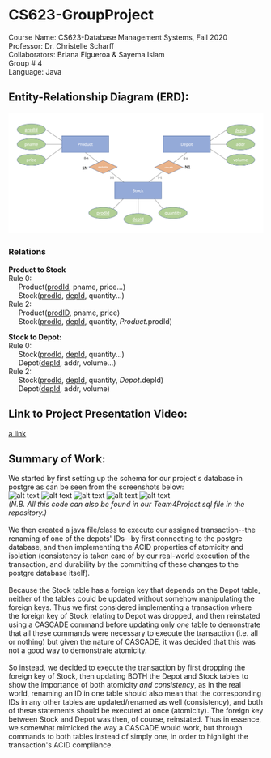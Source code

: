 # CS623-GroupProject
Course Name: CS623-Database Management Systems, Fall 2020
<br/>
Professor: Dr. Christelle Scharff
<br/>
Collaborators: Briana Figueroa & Sayema Islam
<br/>
Group # 4
<br/>
Language: Java
<br/>

## Entity-Relationship Diagram (ERD):
![alt text](https://github.com/saye2427/CS623-GroupProject/blob/main/Project_ERD.png?raw=true)
<br/>

### Relations
**Product to Stock**
<br/>
Rule 0:
<br/>&nbsp;&nbsp;&nbsp;&nbsp;&nbsp;Product(<ins>prodId</ins>, pname, price...)
<br/>&nbsp;&nbsp;&nbsp;&nbsp;&nbsp;Stock(<ins>prodId</ins>, <ins>depId</ins>, quantity...)
<br/>
Rule 2:
<br/>&nbsp;&nbsp;&nbsp;&nbsp;&nbsp;Product(<ins>prodID</ins>, pname, price)
<br/>&nbsp;&nbsp;&nbsp;&nbsp;&nbsp;Stock(<ins>prodId</ins>, <ins>depId</ins>, quantity, <em>Product</em>.prodId)
<br/>

**Stock to Depot:**
<br/>
Rule 0:
<br/>&nbsp;&nbsp;&nbsp;&nbsp;&nbsp;Stock(<ins>prodId</ins>, <ins>depId</ins>, quantity...)
<br/>&nbsp;&nbsp;&nbsp;&nbsp;&nbsp;Depot(<ins>depId</ins>, addr, volume...)
<br/>
Rule 2:
<br/>&nbsp;&nbsp;&nbsp;&nbsp;&nbsp;Stock(<ins>prodId</ins>, <ins>depId</ins>, quantity, <em>Depot</em>.depId)
<br/>&nbsp;&nbsp;&nbsp;&nbsp;&nbsp;Depot(<ins>depId</ins>, addr, volume)
<br/>
    
## Link to Project Presentation Video:
[a link](https://drive.google.com/file/d/1Q-f99M6x1hR4f1Qd7MEVJXxbXhFKsc50/view?usp=sharing)
<br/>

## Summary of Work:
We started by first setting up the schema for our project's database in postgre as can be seen from the screenshots below:
<br/>
![alt text](https://github.com/saye2427/cs623-team4project/blob/main/PostgreSQLCode1.png?raw=true)
![alt text](https://github.com/saye2427/cs623-team4project/blob/main/PostgreSQLCode2.png?raw=true)
![alt text](https://github.com/saye2427/cs623-team4project/blob/main/PostgreSQLCode3.png?raw=true)
![alt text](https://github.com/saye2427/cs623-team4project/blob/main/PostgreSQLCode4.png?raw=true)
![alt text](https://github.com/saye2427/cs623-team4project/blob/main/PostgreSQLCode5.png?raw=true)
<br/>
<em>(N.B. All this code can also be found in our Team4Project.sql file in the repository.)</em>
<br/>
<br/>
We then created a java file/class to execute our assigned transaction--the renaming of one of the depots' IDs--by first connecting to the postgre database, and then implementing the ACID properties of atomicity and isolation (consistency is taken care of by our real-world execution of the transaction, and durability by the committing of these changes to the postgre database itself).
<br/>
<br/>
Because the Stock table has a foreign key that depends on the Depot table, neither of the tables could be updated without somehow manipulating the foreign keys. Thus we first considered implementing a transaction where the foreign key of Stock relating to Depot was dropped, and then reinstated using a CASCADE command before updating only <em>one</em> table to demonstrate that all these commands were necessary to execute the transaction (i.e. all or nothing) but given the nature of CASCADE, it was decided that this was not a good way to demonstrate atomicity.
<br/>
<br/>
So instead, we decided to execute the transaction by first dropping the foreign key of Stock, then updating BOTH the Depot and Stock tables to show the importance of both atomicity <em>and consistency</em>, as in the real world, renaming an ID in one table should also mean that the corresponding IDs in any other tables are updated/renamed as well (consistency), and both of these statements should be executed at once (atomicity). The foreign key between Stock and Depot was then, of course, reinstated. Thus in essence, we somewhat mimicked the way a CASCADE would work, but through commands to both tables instead of simply one, in order to highlight the transaction's ACID compliance.